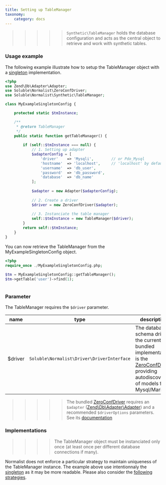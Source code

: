 ```yaml
---
title: Setting up TableManager
taxonomy:
    category: docs
---
```


>>>>> `Synthetic\TableManager` holds the database configuration and acts as the central object to retrieve and work with synthetic tables. 
 
### Usage example

The following example illustrate how to setup the TableManager object with a [singleton](http://en.wikipedia.org/wiki/Singleton_pattern) implementation.

```php
<?php
use Zend\Db\Adapter\Adapter;    
use Soluble\Normalist\ZeroConfDriver;
use Soluble\Normalist\Synthetic\TableManager;

class MyExampleSingletonConfig {

    protected static $tmInstance;

    /**
     * @return TableManager
     */
    public static function getTableManager() {
    
        if (self::$tmInstance === null) {
            // 1. Setting up adapter
            $adapterConfig = [
                'driver'    => 'Mysqli',        // or Pdo_Mysql
                'hostname'  => 'localhost',     // 'localhost' by default
                'username'  => 'db_user',
                'password'  => 'db_password',
                'database'  => 'db_name'
            ];
            
            $adapter = new Adapter($adapterConfig);
            
            // 2. Create a driver
            $driver = new ZeroConfDriver($adapter);
            
            // 3. Instanciate the table manager
            self::$tmInstance = new TableManager($driver);
        } 
        return self::$tmInstance;
    }
}

```

You can now retrieve the TableManager from the MyExampleSingletonConfig object.

```php
<?php
require_once ./MyExampleSingletonConfig.php;    
    
$tm = MyExampleSingletonConfig::getTableManager();
$tm->getTable('user')->find(1);   
    
```

### Parameter

The TableManager requires the `$driver` parameter.

| name  | type  | description  |
|---|---|---|
| $driver  | `Soluble\Normalist\Driver\DriverInterface` | The database schema driver, the current bundled implementation is the [ZeroConfDriver](../../drivers/zeroconfdriver) providing autodiscovery of models for Mysql/MariaDb.  | 

>>>>> The bundled [ZeroConfDriver](../../drivers/zeroconfdriver) requires an `$adapter` ([Zend\Db\Adapter\Adapter](http://framework.zend.com/manual/current/en/modules/zend.db.adapter.html)) and a recommended `$driverOptions` parameters. See its [documentation](../drivers/zeroconfdriver)  


### Implementations

>>>> The TableManager object must be instanciated only once (at least once per different database connections if many). 

 Normalist does not enforce a particular strategy to maintain uniqueness of the TableManager instance. 
 The example above use intentionnaly the [singleton](http://en.wikipedia.org/wiki/Singleton_pattern) as it may be more readable. Please also consider the [following strategies](../../integration/configuration-strategies). 
    


